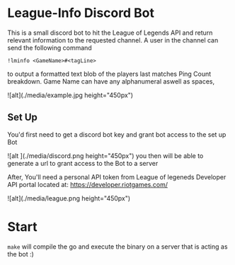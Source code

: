 # League-Info Discord Bot

This is a small discord bot to hit the League of Legends API and return relevant information to the requested channel.
A user in the channel can send the following command

`!lminfo <GameName>#<tagLine>`

to output a formatted text blob of the players last matches Ping Count breakdown. Game Name can have any alphanumeral aswell as spaces,

![alt](./media/example.jpg height="450px")


## Set Up


You'd first need to get a discord bot key and grant bot access to the set up Bot

![alt ](./media/discord.png height="450px")
you then will be able to generate a url to grant access to the Bot to a server 

After, You'll need a personal API token from League of legeneds Developer API portal located at: https://developer.riotgames.com/

![alt](./media/league.png height="450px")

# Start

`make`
will compile the go and execute the binary on a server that is acting as the bot :)
